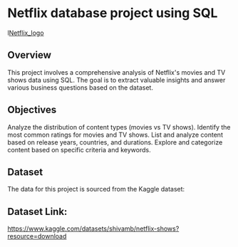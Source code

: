 # Netflix database project using SQL

l[Netflix_logo](https://github.com/SuriyaSureshkumar/Netflix_Database/blob/main/netflix_logo.png)

## **Overview**
This project involves a comprehensive analysis of Netflix's movies and TV shows data using SQL. 
The goal is to extract valuable insights and answer various business questions based on the dataset.

## **Objectives**
Analyze the distribution of content types (movies vs TV shows).
Identify the most common ratings for movies and TV shows.
List and analyze content based on release years, countries, and durations.
Explore and categorize content based on specific criteria and keywords.

## **Dataset**
The data for this project is sourced from the Kaggle dataset:

## **Dataset Link:** 
https://www.kaggle.com/datasets/shivamb/netflix-shows?resource=download
